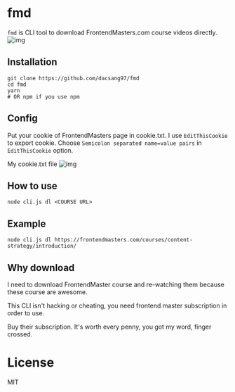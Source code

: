# fmd

`fmd` is CLI tool to download FrontendMasters.com course videos directly.
![img](https://i.imgur.com/dodhkLt.png)

## Installation

```
git clone https://github.com/dacsang97/fmd
cd fmd
yarn
# OR npm if you use npm
```

## Config

Put your cookie of FrontendMasters page in cookie.txt.
I use `EditThisCookie` to export cookie. Choose `Semicolon separated name=value pairs` in `EditThisCookie` option.

My cookie.txt file
![img](https://i.imgur.com/qnPec7L.png)

## How to use

```
node cli.js dl <COURSE URL>
```

## Example

```
node cli.js dl https://frontendmasters.com/courses/content-strategy/introduction/
```

## Why download

I need to download FrontendMaster course and re-watching them because these course are awesome.

This CLI isn't hacking or cheating, you need frontend master subscription in order to use.

Buy their subscription. It's worth every penny, you got my word, finger crossed.

# License

MIT
